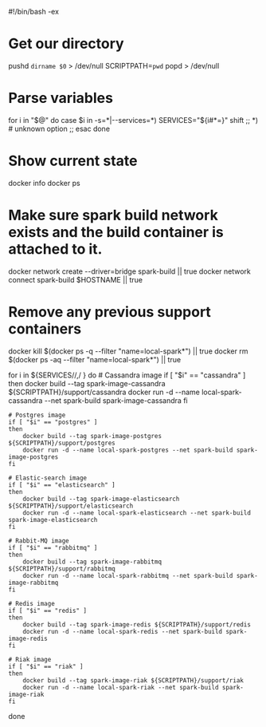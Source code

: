 #!/bin/bash -ex

# Get our directory
pushd `dirname $0` > /dev/null
SCRIPTPATH=`pwd`
popd > /dev/null

# Parse variables
for i in "$@"
do
case $i in
    -s=*|--services=*)
    SERVICES="${i#*=}"
    shift
    ;;
    *)
            # unknown option
    ;;
esac
done

# Show current state
docker info
docker ps

# Make sure spark build network exists and the build container is attached to it.
docker network create --driver=bridge spark-build || true
docker network connect spark-build $HOSTNAME || true

# Remove any previous support containers
docker kill $(docker ps -q --filter "name=local-spark*") || true
docker rm $(docker ps -aq --filter "name=local-spark*") || true

for i in ${SERVICES//,/ }
do
    # Cassandra image
    if [ "$i" == "cassandra" ]
    then
        docker build --tag spark-image-cassandra ${SCRIPTPATH}/support/cassandra
        docker run -d --name local-spark-cassandra --net spark-build spark-image-cassandra
    fi

    # Postgres image
    if [ "$i" == "postgres" ]
    then
        docker build --tag spark-image-postgres ${SCRIPTPATH}/support/postgres
        docker run -d --name local-spark-postgres --net spark-build spark-image-postgres
    fi

    # Elastic-search image
    if [ "$i" == "elasticsearch" ]
    then
        docker build --tag spark-image-elasticsearch ${SCRIPTPATH}/support/elasticsearch
        docker run -d --name local-spark-elasticsearch --net spark-build spark-image-elasticsearch
    fi

    # Rabbit-MQ image
    if [ "$i" == "rabbitmq" ]
    then
        docker build --tag spark-image-rabbitmq ${SCRIPTPATH}/support/rabbitmq
        docker run -d --name local-spark-rabbitmq --net spark-build spark-image-rabbitmq
    fi

    # Redis image
    if [ "$i" == "redis" ]
    then
        docker build --tag spark-image-redis ${SCRIPTPATH}/support/redis
        docker run -d --name local-spark-redis --net spark-build spark-image-redis
    fi

    # Riak image
    if [ "$i" == "riak" ]
    then
        docker build --tag spark-image-riak ${SCRIPTPATH}/support/riak
        docker run -d --name local-spark-riak --net spark-build spark-image-riak
    fi
done


